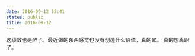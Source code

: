 ```yaml
---
date: 2016-09-12 12:41
status: public
title: 2016-09-12
---
```


这绩效也是醉了。最近做的东西感觉也没有创造什么价值，真的累。
真的想离职了。